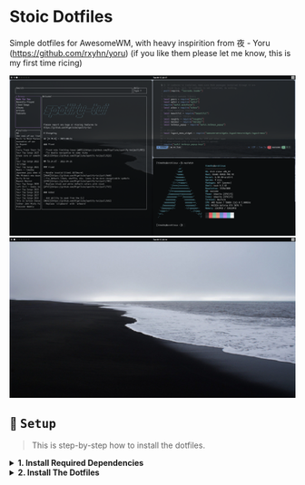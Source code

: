 # Stoic Dotfiles
Simple dotfiles for AwesomeWM, with heavy inspirition from 夜 - Yoru (https://github.com/rxyhn/yoru)
(if you like them please let me know, this is my first time ricing)

<img src="misc/assets/1726625835.png" alt="Rice Preview">
<img src="misc/assets/1726625690.png" alt="Rice Preview">

<br>
<!-- SETUP -->

## :wrench: ‎ <samp>Setup</samp>

> This is step-by-step how to install the dotfiles.

<details>
<summary><b>1. Install Required Dependencies</b></summary>
<br>

:warning: ‎ **This setup instructions only provided for Arch Linux (and other Arch-based distributions)**

> First of all you should install the [git version of AwesomeWM](https://github.com/awesomeWM/awesome/).

```sh
yay -S awesome-git
```

> Install necessary dependencies

```sh
yay -Sy picom-git wezterm rofi lxappearance-gtk3 xclip redshift betterlockscreen maim feh xrandr
```
</details>

<details>
<summary><b>2. Install The Dotfiles</b></summary>
<br>

> Clone this repository

```sh
git clone --depth 1 --recurse-submodules https://github.com/timothfee/stoic-dotfiles.git
cd stoic-dotfiles && git submodule update --remote --merge
```

> Copy config files

```sh
cp -r config/* ~/.config/
```

> Install a few fonts (mainly icon fonts) in order for text and icons to be rendered properly.

Necessary fonts:

Fonts are located in the misc file. 

Once you download them, place them into `~/.fonts` or `~/.local/share/fonts`.


```sh
cp -r misc/fonts/* ~/.fonts/
# or to ~/.local/share/fonts
cp -r misc/fonts/* ~/.local/share/fonts/
```

And run this command for your system to detect the newly installed fonts.

```sh
fc-cache -fv
```
> Install NVChad (https://nvchad.com/docs/quickstart/install)
```sh
git clone https://github.com/NvChad/starter ~/.config/nvim && nvim
```

> Finally, now you can login with AwesomeWM

Congratulations. 

Please submit issues if you come across any. 
</details>
